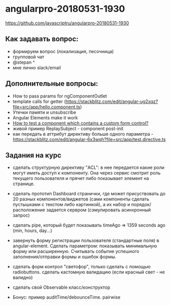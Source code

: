 # angularpro-20180531-1930

https://github.com/javascriptru/angularpro-20180531-1930

## Как задавать вопрос:

- формируем вопрос (локализация, песочница)
- групповой чат
- @stepan ^
- мне лично slack/email

## Дополнительные вопросы:

- How to pass params for ngComponentOutlet
- template calls for getter (https://stackblitz.com/edit/angular-ug2xqz?file=src/app/hello.component.ts)
- Утечки памяти и unsubscribe
- Angular Elements make it work
- [How to test a component which contains a custom form control?](https://stackoverflow.com/questions/50821486/how-to-test-a-component-which-contains-a-custom-form-control)
- живой пример ReplaySubject - component post-init
- как передать в аттрибут директиву больше одного параметра - https://stackblitz.com/edit/angular-6x3wqh?file=src/app/test.directive.ts


## Задания на курс
- сделать структурную директиву "ACL": в нее передается какие роли могут иметь доступ к компоненту. Она через сервис смотрит роль текущего пользователя и прячет либо показывает элемент на странице.

- сделать прототип Dashboard странички, где может присуствовать до 20 разных компонентов/виджетов (сами компоненты сделать пустышками с текстом либо картинкой), а их набор и порядок/расположение задается сервром (сэмулировать асинхронный запрос)

- сделать pipe, который будет показывать timeAgo => 1359 seconds ago (min, hours, day...)

- завернуть форму регистрации пользователя (стандартные поля) в angular-element. Сделать параметром: показывать минимальную форму или расширенную. Считывать событие успешного заполнения/отправки формы и ошибок формы.

- сделать форм контрол "светофор", только сделать с помощью radiobuttons. сделать кастомную валидацию (если красный свет - не валидно)

- сделать свой Observable класс/конструктор

- Бонус: пример auditTime/debounceTime. pairwise